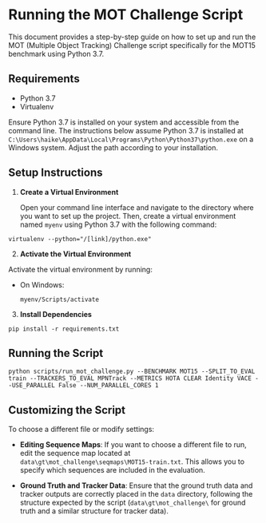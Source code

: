# Running the MOT Challenge Script

This document provides a step-by-step guide on how to set up and run the MOT (Multiple Object Tracking) Challenge script specifically for the MOT15 benchmark using Python 3.7.

## Requirements

- Python 3.7
- Virtualenv

Ensure Python 3.7 is installed on your system and accessible from the command line. The instructions below assume Python 3.7 is installed at `C:\Users\haike\AppData\Local\Programs\Python\Python37\python.exe` on a Windows system. Adjust the path according to your installation.

## Setup Instructions

1. **Create a Virtual Environment**

   Open your command line interface and navigate to the directory where you want to set up the project. Then, create a virtual environment named `myenv` using Python 3.7 with the following command:

```
virtualenv --python="/[link]/python.exe"
```

2. **Activate the Virtual Environment**

Activate the virtual environment by running:

- On Windows:
  ```
  myenv/Scripts/activate
  ```

3. **Install Dependencies**

```
pip install -r requirements.txt
```

## Running the Script

```
python scripts/run_mot_challenge.py --BENCHMARK MOT15 --SPLIT_TO_EVAL train --TRACKERS_TO_EVAL MPNTrack --METRICS HOTA CLEAR Identity VACE --USE_PARALLEL False --NUM_PARALLEL_CORES 1
```

## Customizing the Script

To choose a different file or modify settings:

- **Editing Sequence Maps**: If you want to choose a different file to run, edit the sequence map located at `data\gt\mot_challenge\seqmaps\MOT15-train.txt`. This allows you to specify which sequences are included in the evaluation.

- **Ground Truth and Tracker Data**: Ensure that the ground truth data and tracker outputs are correctly placed in the `data` directory, following the structure expected by the script (`data\gt\mot_challenge\` for ground truth and a similar structure for tracker data).
